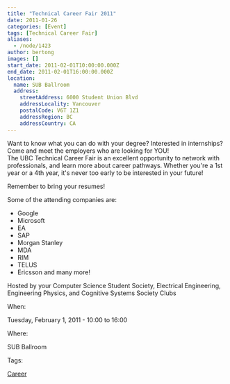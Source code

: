 ```yaml
---
title: "Technical Career Fair 2011"
date: 2011-01-26
categories: [Event]
tags: [Technical Career Fair]
aliases:
  - /node/1423
author: bertong
images: []
start_date: 2011-02-01T10:00:00.000Z
end_date: 2011-02-01T16:00:00.000Z
location:
  name: SUB Ballroom
  address:
    streetAddress: 6000 Student Union Blvd
    addressLocality: Vancouver
    postalCode: V6T 1Z1
    addressRegion: BC
    addressCountry: CA
---
```


Want to know what you can do with your degree? Interested in internships? \
Come and meet the employers who are looking for YOU! \
The UBC Technical Career Fair is an excellent opportunity to network with professionals, and learn more about career pathways.
Whether you're a 1st year or a 4th year, it's never too early to be interested in your future!

Remember to bring your resumes!

Some of the attending companies are:
- Google
- Microsoft
- EA
- SAP
- Morgan Stanley
- MDA
- RIM
- TELUS
- Ericsson
and many more!

Hosted by your Computer Science Student Society, Electrical Engineering, Engineering
Physics, and Cognitive Systems Society Clubs

When: 

Tuesday, February 1, 2011 - 10:00 to 16:00

Where: 

SUB Ballroom

Tags: 

[Career](/career)
